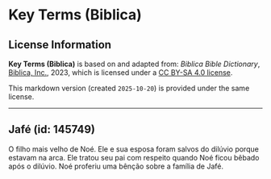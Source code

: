 # Key Terms (Biblica)

## License Information

**Key Terms (Biblica)** is based on and adapted from: _Biblica Bible Dictionary_, [Biblica, Inc.](https://www.biblica.com/), 2023, which is licensed under a [CC BY-SA 4.0 license](https://creativecommons.org/licenses/by-sa/4.0/legalcode.en).

This markdown version (created `2025-10-20`) is provided under the same license.



--------------------------------

## Jafé (id: 145749)

O filho mais velho de Noé. Ele e sua esposa foram salvos do dilúvio porque estavam na arca. Ele tratou seu pai com respeito quando Noé ficou bêbado após o dilúvio. Noé proferiu uma bênção sobre a família de Jafé.


